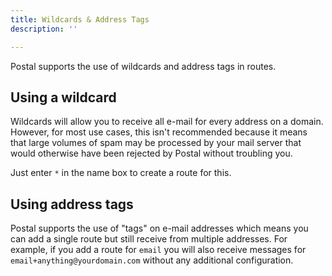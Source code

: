 ```yaml
---
title: Wildcards & Address Tags
description: ''

---
```

Postal supports the use of wildcards and address tags in routes.

## Using a wildcard

Wildcards will allow you to receive all e-mail for every address on a domain. However, for most use cases, this isn't recommended because it means that large volumes of spam may be processed by your mail server that would otherwise have been rejected by Postal without troubling you.

Just enter `*` in the name box to create a route for this.

## Using address tags

Postal supports the use of "tags" on e-mail addresses which means you can add a single route but still receive from multiple addresses. For example, if you add a route for `email` you will also receive messages for `email+anything@yourdomain.com` without any additional configuration.

